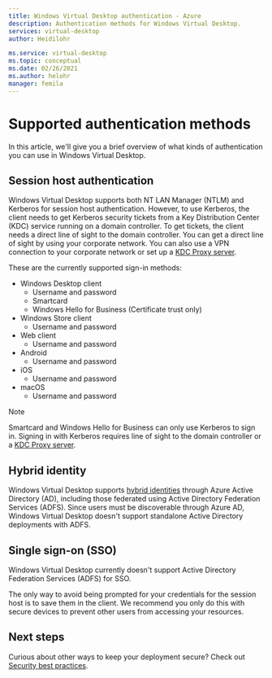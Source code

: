 ```yaml
---
title: Windows Virtual Desktop authentication - Azure
description: Authentication methods for Windows Virtual Desktop.
services: virtual-desktop
author: Heidilohr

ms.service: virtual-desktop
ms.topic: conceptual
ms.date: 02/26/2021
ms.author: helohr
manager: femila
---
```

# Supported authentication methods

In this article, we'll give you a brief overview of what kinds of authentication you can use in Windows Virtual Desktop.

## Session host authentication

Windows Virtual Desktop supports both NT LAN Manager (NTLM) and Kerberos for session host authentication. However, to use Kerberos, the client needs to get Kerberos security tickets from a Key Distribution Center (KDC) service running on a domain controller. To get tickets, the client needs a direct line of sight to the domain controller. You can get a direct line of sight by using your corporate network. You can also use a VPN connection to your corporate network or set up a [KDC Proxy server](key-distribution-center-proxy.md).

These are the currently supported sign-in methods:

- Windows Desktop client
    - Username and password
    - Smartcard
    - Windows Hello for Business (Certificate trust only)
- Windows Store client
    - Username and password
- Web client
    - Username and password
- Android
    - Username and password
- iOS
    - Username and password
- macOS
    - Username and password

>[!NOTE]
>Smartcard and Windows Hello for Business can only use Kerberos to sign in. Signing in with Kerberos requires line of sight to the domain controller or a [KDC Proxy server](key-distribution-center-proxy.md).

## Hybrid identity

Windows Virtual Desktop supports [hybrid identities](../active-directory/hybrid/whatis-hybrid-identity.md) through Azure Active Directory (AD), including those federated using Active Directory Federation Services (ADFS). Since users must be discoverable through Azure AD, Windows Virtual Desktop doesn't support standalone Active Directory deployments with ADFS.

## Single sign-on (SSO)

Windows Virtual Desktop currently doesn't support Active Directory Federation Services (ADFS) for SSO.

The only way to avoid being prompted for your credentials for the session host is to save them in the client. We recommend you only do this with secure devices to prevent other users from accessing your resources.

## Next steps

Curious about other ways to keep your deployment secure? Check out [Security best practices](security-guide.md).
